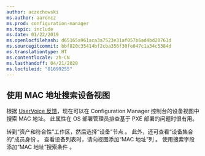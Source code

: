 ```yaml
---
author: aczechowski
ms.author: aaroncz
ms.prod: configuration-manager
ms.topic: include
ms.date: 01/22/2019
ms.openlocfilehash: d65165a961aca3a7523e31af057b6ad4bd20761d
ms.sourcegitcommit: bbf820c35414bf2cba356f30fe047c1a34c5384d
ms.translationtype: HT
ms.contentlocale: zh-CN
ms.lasthandoff: 04/21/2020
ms.locfileid: "81699255"
---
```

## <a name="search-device-views-using-mac-address"></a><a name="bkmk_mac"></a>使用 MAC 地址搜索设备视图
<!--3600878-->

根据 [UserVoice 反馈](https://configurationmanager.uservoice.com/forums/300492-ideas/suggestions/14765880-console-device-view-should-allow-search-filter-by)，现在可以在 Configuration Manager 控制台的设备视图中搜索 MAC 地址。 此属性在 OS 部署管理员排查基于 PXE 部署的问题时很有用。

转到“资产和符合性”工作区，然后选择“设备”节点   。 此外，还可查看“设备集合的”成员身份  。 查看设备列表时，请向视图添加“MAC 地址”列  。 使用搜索字段添加“MAC 地址”搜索条件  。 


